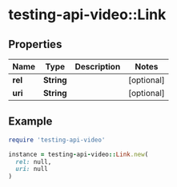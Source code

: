 # testing-api-video::Link

## Properties

| Name | Type | Description | Notes |
| ---- | ---- | ----------- | ----- |
| **rel** | **String** |  | [optional] |
| **uri** | **String** |  | [optional] |

## Example

```ruby
require 'testing-api-video'

instance = testing-api-video::Link.new(
  rel: null,
  uri: null
)
```

